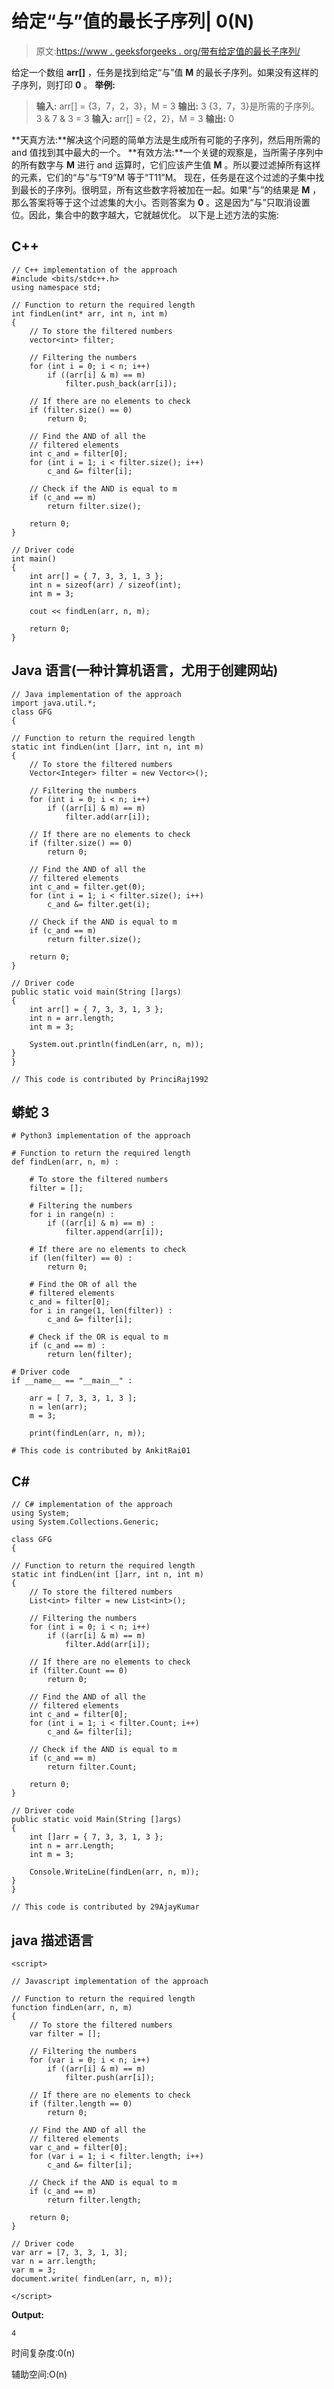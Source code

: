 # 给定“与”值的最长子序列| 0(N)

> 原文:[https://www . geeksforgeeks . org/带有给定值的最长子序列/](https://www.geeksforgeeks.org/longest-subsequence-with-a-given-and-value-on/)

给定一个数组 **arr[]** ，任务是找到给定“与”值 **M** 的最长子序列。如果没有这样的子序列，则打印 **0** 。
**举例:**

> **输入:** arr[] = {3，7，2，3}，M = 3
> **输出:** 3
> {3，7，3}是所需的子序列。
> 3 & 7 & 3 = 3
> **输入:** arr[] = {2，2}，M = 3
> **输出:** 0

**天真方法:**解决这个问题的简单方法是生成所有可能的子序列，然后用所需的 and 值找到其中最大的一个。
**有效方法:**一个关键的观察是，当所需子序列中的所有数字与 **M** 进行 and 运算时，它们应该产生值 **M** 。所以要过滤掉所有这样的元素，它们的“与”与“T9”M 等于“T11”M。
现在，任务是在这个过滤的子集中找到最长的子序列。很明显，所有这些数字将被加在一起。如果“与”的结果是 **M** ，那么答案将等于这个过滤集的大小。否则答案为 **0** 。这是因为“与”只取消设置位。因此，集合中的数字越大，它就越优化。
以下是上述方法的实施:

## C++

```
// C++ implementation of the approach
#include <bits/stdc++.h>
using namespace std;

// Function to return the required length
int findLen(int* arr, int n, int m)
{
    // To store the filtered numbers
    vector<int> filter;

    // Filtering the numbers
    for (int i = 0; i < n; i++)
        if ((arr[i] & m) == m)
            filter.push_back(arr[i]);

    // If there are no elements to check
    if (filter.size() == 0)
        return 0;

    // Find the AND of all the
    // filtered elements
    int c_and = filter[0];
    for (int i = 1; i < filter.size(); i++)
        c_and &= filter[i];

    // Check if the AND is equal to m
    if (c_and == m)
        return filter.size();

    return 0;
}

// Driver code
int main()
{
    int arr[] = { 7, 3, 3, 1, 3 };
    int n = sizeof(arr) / sizeof(int);
    int m = 3;

    cout << findLen(arr, n, m);

    return 0;
}
```

## Java 语言(一种计算机语言，尤用于创建网站)

```
// Java implementation of the approach
import java.util.*;
class GFG
{

// Function to return the required length
static int findLen(int []arr, int n, int m)
{
    // To store the filtered numbers
    Vector<Integer> filter = new Vector<>();

    // Filtering the numbers
    for (int i = 0; i < n; i++)
        if ((arr[i] & m) == m)
            filter.add(arr[i]);

    // If there are no elements to check
    if (filter.size() == 0)
        return 0;

    // Find the AND of all the
    // filtered elements
    int c_and = filter.get(0);
    for (int i = 1; i < filter.size(); i++)
        c_and &= filter.get(i);

    // Check if the AND is equal to m
    if (c_and == m)
        return filter.size();

    return 0;
}

// Driver code
public static void main(String []args)
{
    int arr[] = { 7, 3, 3, 1, 3 };
    int n = arr.length;
    int m = 3;

    System.out.println(findLen(arr, n, m));
}
}

// This code is contributed by PrinciRaj1992
```

## 蟒蛇 3

```
# Python3 implementation of the approach

# Function to return the required length
def findLen(arr, n, m) :

    # To store the filtered numbers
    filter = [];

    # Filtering the numbers
    for i in range(n) :
        if ((arr[i] & m) == m) :
            filter.append(arr[i]);

    # If there are no elements to check
    if (len(filter) == 0) :
        return 0;

    # Find the OR of all the
    # filtered elements
    c_and = filter[0];
    for i in range(1, len(filter)) :
        c_and &= filter[i];

    # Check if the OR is equal to m
    if (c_and == m) :
        return len(filter);

# Driver code
if __name__ == "__main__" :

    arr = [ 7, 3, 3, 1, 3 ];
    n = len(arr);
    m = 3;

    print(findLen(arr, n, m));

# This code is contributed by AnkitRai01
```

## C#

```
// C# implementation of the approach
using System;
using System.Collections.Generic;

class GFG
{

// Function to return the required length
static int findLen(int []arr, int n, int m)
{
    // To store the filtered numbers
    List<int> filter = new List<int>();

    // Filtering the numbers
    for (int i = 0; i < n; i++)
        if ((arr[i] & m) == m)
            filter.Add(arr[i]);

    // If there are no elements to check
    if (filter.Count == 0)
        return 0;

    // Find the AND of all the
    // filtered elements
    int c_and = filter[0];
    for (int i = 1; i < filter.Count; i++)
        c_and &= filter[i];

    // Check if the AND is equal to m
    if (c_and == m)
        return filter.Count;

    return 0;
}

// Driver code
public static void Main(String []args)
{
    int []arr = { 7, 3, 3, 1, 3 };
    int n = arr.Length;
    int m = 3;

    Console.WriteLine(findLen(arr, n, m));
}
}

// This code is contributed by 29AjayKumar
```

## java 描述语言

```
<script>

// Javascript implementation of the approach

// Function to return the required length
function findLen(arr, n, m)
{
    // To store the filtered numbers
    var filter = [];

    // Filtering the numbers
    for (var i = 0; i < n; i++)
        if ((arr[i] & m) == m)
            filter.push(arr[i]);

    // If there are no elements to check
    if (filter.length == 0)
        return 0;

    // Find the AND of all the
    // filtered elements
    var c_and = filter[0];
    for (var i = 1; i < filter.length; i++)
        c_and &= filter[i];

    // Check if the AND is equal to m
    if (c_and == m)
        return filter.length;

    return 0;
}

// Driver code
var arr = [7, 3, 3, 1, 3];
var n = arr.length;
var m = 3;
document.write( findLen(arr, n, m));

</script>
```

**Output:** 

```
4
```

时间复杂度:0(n)

辅助空间:O(n)